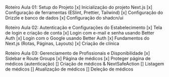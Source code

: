 Roteiro Aula 01: Setup do Projeto
[x] Inicialização do projeto Next.js
[x] Configuração de ferramentas (ESlint, Prettier, Tailwind)
[x] Configuração do Drizzle e banco de dados
[x] Configuração do shadcn/ui

Roteiro Aula 02: Autenticação e Configurações do Estabelecimento
[x] Tela de login e criação de conta
[x] Login com e-mail e senha usando Better Auth
[x] Login com o Google usando Better Auth
[x] Fundamentos do Next.js (Rotas, Páginas, Layouts)
[x] Criação de clínica

Roteiro Aula 03: Gerenciamento de Profissionais e Disponibilidade
[x] Sidebar e Route Groups
[x] Página de médicos
[x] Proteger página de médicos (autenticação)
[] Criação de médicos & NextSafeAction
[] Listagem de médicos
[] Atualização de médicos
[] Deleção de médicos
